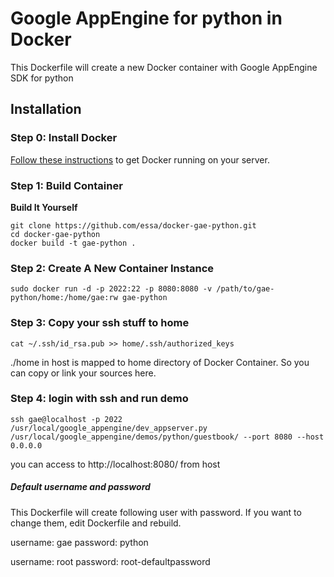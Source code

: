 # Google AppEngine for python in Docker 

This Dockerfile will create a new Docker container with Google AppEngine SDK for python

## Installation

### Step 0: Install Docker

[Follow these instructions](http://www.docker.io/gettingstarted/#h_installation) to get Docker running on your server.

### Step 1: Build Container

**Build It Yourself**

    git clone https://github.com/essa/docker-gae-python.git
    cd docker-gae-python
    docker build -t gae-python .

### Step 2: Create A New Container Instance

    sudo docker run -d -p 2022:22 -p 8080:8080 -v /path/to/gae-python/home:/home/gae:rw gae-python

### Step 3: Copy your ssh stuff to home

    cat ~/.ssh/id_rsa.pub >> home/.ssh/authorized_keys

./home in host is mapped to home directory of Docker Container. So you can copy or link your sources here.

### Step 4: login with ssh and run demo

    ssh gae@localhost -p 2022
    /usr/local/google_appengine/dev_appserver.py /usr/local/google_appengine/demos/python/guestbook/ --port 8080 --host 0.0.0.0

you can access to http://localhost:8080/ from host

##### Default username and password

This Dockerfile will create following user with password. If you want to change them, edit Dockerfile and rebuild.

username: gae
password: python

username: root
password: root-defaultpassword




